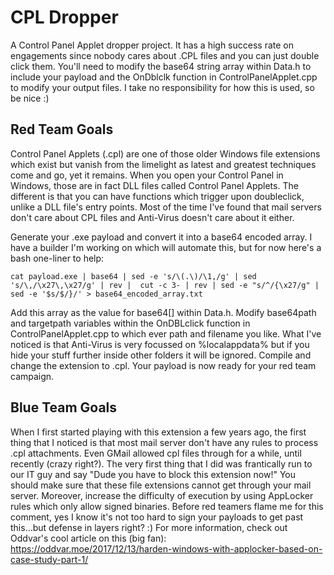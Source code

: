 # CPL Dropper
A Control Panel Applet dropper project. It has a high success rate on engagements since nobody cares about .CPL files and you can just double click them. You'll need to modify the base64 string array within Data.h to include your payload and the OnDblclk function in ControlPanelApplet.cpp to modify your output files. I take no responsibility for how this is used, so be nice :)

## Red Team Goals
Control Panel Applets (.cpl) are one of those older Windows file extensions which exist but vanish from the limelight as latest and greatest techniques come and go, yet it remains. When you open your Control Panel in Windows, those are in fact DLL files called Control Panel Applets. The different is that you can have functions which trigger upon doubleclick, unlike a DLL file's entry points. Most of the time I've found that mail servers don't care about CPL files and Anti-Virus doesn't care about it either.

Generate your .exe payload and convert it into a base64 encoded array. I have a builder I'm working on which will automate this, but for now here's a bash one-liner to help:
```
cat payload.exe | base64 | sed -e 's/\(.\)/\1,/g' | sed 's/\,/\x27\,\x27/g' | rev |  cut -c 3- | rev | sed -e "s/^/{\x27/g" | sed -e '$s/$/}/' > base64_encoded_array.txt
```
Add this array as the value for base64[] within Data.h. Modify base64path and targetpath variables within the OnDBLclick function in ControlPanelApplet.cpp to which ever path and filename you like. What I've noticed is that Anti-Virus is very focussed on %localappdata% but if you hide your stuff further inside other folders it will be ignored. 
Compile and change the extension to .cpl. Your payload is now ready for your red team campaign.
## Blue Team Goals
When I first started playing with this extension a few years ago, the first thing that I noticed is that most mail server don't have any rules to process .cpl attachments. Even GMail allowed cpl files through for a while, until recently (crazy right?). The very first thing that I did was frantically run to our IT guy and say "Dude you have to block this extension now!"
You should make sure that these file extensions cannot get through your mail server. Moreover, increase the difficulty of execution by using AppLocker rules which only allow signed binaries. Before red teamers flame me for this comment, yes I know it's not too hard to sign your payloads to get past this...but defense in layers right? :) 
For more information, check out Oddvar's cool article on this (big fan): https://oddvar.moe/2017/12/13/harden-windows-with-applocker-based-on-case-study-part-1/
